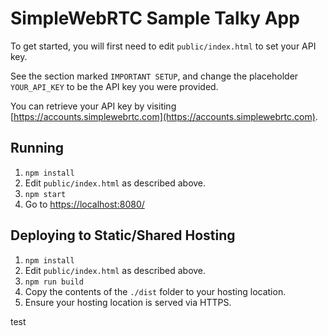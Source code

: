 # SimpleWebRTC Sample Talky App

To get started, you will first need to edit `public/index.html` to set your API key.

See the section marked `IMPORTANT SETUP`, and change the placeholder `YOUR_API_KEY` to be the API key you were provided.

You can retrieve your API key by visiting [https://accounts.simplewebrtc.com](https://accounts.simplewebrtc.com).

## Running

1. `npm install`
2. Edit `public/index.html` as described above.
3. `npm start`
4. Go to [https://localhost:8080/](https://localhost:8080)


## Deploying to Static/Shared Hosting

1. `npm install`
2. Edit `public/index.html` as described above.
3. `npm run build`
4. Copy the contents of the `./dist` folder to your hosting location.
5. Ensure your hosting location is served via HTTPS.

test
